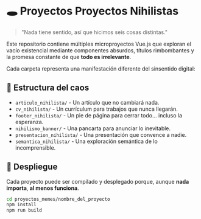 # 🕳️ Proyectos Proyectos Nihilistas

> "Nada tiene sentido, así que hicimos seis cosas distintas."

Este repositorio contiene múltiples microproyectos Vue.js que exploran el vacío existencial mediante componentes absurdos, títulos rimbombantes y la promesa constante de que **todo es irrelevante**.

Cada carpeta representa una manifestación diferente del sinsentido digital:

## 📂 Estructura del caos

- `articulo_nihilista/` - Un artículo que no cambiará nada.
- `cv_nihilista/` - Un currículum para trabajos que nunca llegarán.
- `footer_nihilista/` - Un pie de página para cerrar todo... incluso la esperanza.
- `nihilismo_banner/` - Una pancarta para anunciar lo inevitable.
- `presentacion_nihilista/` - Una presentación que convence a nadie.
- `semantica_nihilista/` - Una exploración semántica de lo incomprensible.

## 🚀 Despliegue

Cada proyecto puede ser compilado y desplegado porque, aunque **nada importa**, **al menos funciona**.

```bash
cd proyectos_memes/nombre_del_proyecto
npm install
npm run build
```
